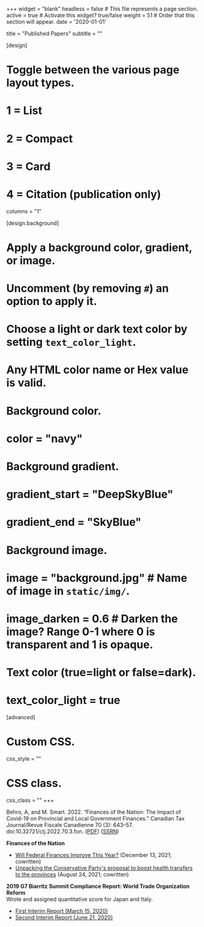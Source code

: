 +++
widget = "blank" 
headless = false  # This file represents a page section.
active = true  # Activate this widget? true/false
weight = 51  # Order that this section will appear.
date = '2020-01-01'

title = "Published Papers"
subtitle = ""
  
[design]
  # Toggle between the various page layout types.
  #   1 = List
  #   2 = Compact
  #   3 = Card
  #   4 = Citation (publication only)
 columns = "1"
  
[design.background]
  # Apply a background color, gradient, or image.
  #   Uncomment (by removing `#`) an option to apply it.
  #   Choose a light or dark text color by setting `text_color_light`.
  #   Any HTML color name or Hex value is valid.
  
  # Background color.
  # color = "navy"
  
  # Background gradient.
  # gradient_start = "DeepSkyBlue"
  # gradient_end = "SkyBlue"
  
  # Background image.
  # image = "background.jpg"  # Name of image in `static/img/`.
  # image_darken = 0.6  # Darken the image? Range 0-1 where 0 is transparent and 1 is opaque.

  # Text color (true=light or false=dark).
  # text_color_light = true  
  
[advanced]
 # Custom CSS. 
 css_style = ""
 
 # CSS class.
 css_class = ""
+++

Behro, A, and M. Smart. 2022. “Finances of the Nation: The Impact of Covid-19 on Provincial and Local Government Finances.” Canadian Tax Journal/Revue Fiscale Canadienne 70 (3): 643–57. doi:10.32721/ctj.2022.70.3.fon. ([PDF](https://www.ctf.ca/CTFWEB/Documents/CTJ%202022/Issue%203/Public/643_Public-2022CTJ3-FON.pdf)) ([SSRN](https://papers.ssrn.com/sol3/papers.cfm?abstract_id=4266036))

**Finances of the Nation**
- [Will Federal Finances Improve This Year?](https://financesofthenation.ca/2021/12/13/federal-finances-monitor/) (December 13, 2021; cowritten)
- [Unpacking the Conservative Party's proposal to boost health transfers to the provinces](https://financesofthenation.ca/2021/08/24/unpacking-the-conservative-partys-proposal-to-boost-health-transfers-to-the-provinces/) (August 24, 2021; cowritten)


**2019 G7 Biarritz Summit Compliance Report: World Trade Organization Reform**    
Wrote and assigned quantitative score for Japan and Italy.

  - [First Interim Report (March 15, 2020)](http://www.g7.utoronto.ca/evaluations/2019compliance-interim/14-2019-G7-interim-compliance-WTO.pdf)
  - [Second Interim Report (June 21, 2020)](http://www.g7.utoronto.ca/evaluations/2019compliance-interim-2/14-2019-G7-2nd-interim-compliance-WTO.pdf)

